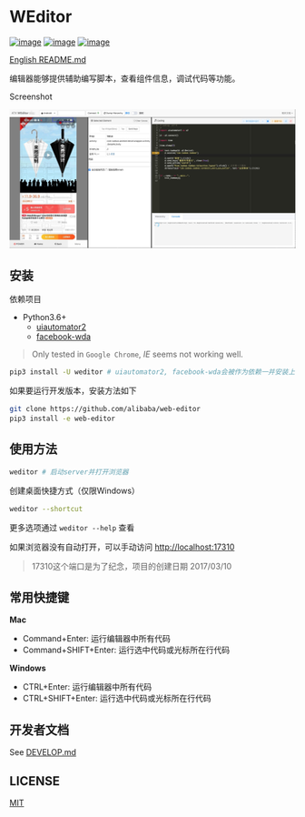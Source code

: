 # WEditor
[![image](https://img.shields.io/pypi/v/weditor.svg?style=flat-square)](https://pypi.python.org/pypi/weditor)
[![image](https://img.shields.io/github/stars/alibaba/web-editor.svg?style=social&label=Star&style=flat-square)](https://github.com/alibaba/web-editor)
[![image](https://travis-ci.org/alibaba/web-editor.svg?branch=master)](https://travis-ci.org/alibaba/web-editor)

[English README.md](README.md)

编辑器能够提供辅助编写脚本，查看组件信息，调试代码等功能。

Screenshot

![screenshot](./screenshot.jpg)

## 安装
依赖项目

- Python3.6+
  - [uiautomator2](https://github.com/openatx/uiautomator2)
  - [facebook-wda](https://github.com/openatx/facebook-wda)


> Only tested in `Google Chrome`, _IE_ seems not working well.

```bash
pip3 install -U weditor # uiautomator2, facebook-wda会被作为依赖一并安装上去
```

如果要运行开发版本，安装方法如下

```bash
git clone https://github.com/alibaba/web-editor
pip3 install -e web-editor
```

## 使用方法
```bash
weditor # 启动server并打开浏览器
```

创建桌面快捷方式（仅限Windows）

```bash
weditor --shortcut
```

更多选项通过 `weditor --help` 查看

如果浏览器没有自动打开，可以手动访问 <http://localhost:17310>

> 17310这个端口是为了纪念，项目的创建日期 2017/03/10

## 常用快捷键

**Mac**

- Command+Enter: 运行编辑器中所有代码
- Command+SHIFT+Enter: 运行选中代码或光标所在行代码

**Windows**

- CTRL+Enter: 运行编辑器中所有代码
- CTRL+SHIFT+Enter: 运行选中代码或光标所在行代码

## 开发者文档
See [DEVELOP.md](DEVELOP.md)

## LICENSE
[MIT](LICENSE)
